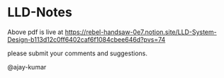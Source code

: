 # LLD-Notes
Above pdf is live at 
https://rebel-handsaw-0e7.notion.site/LLD-System-Design-b113d12c0ff6402caf6f1084cbee646d?pvs=74

please submit your comments and suggestions.

@ajay-kumar
